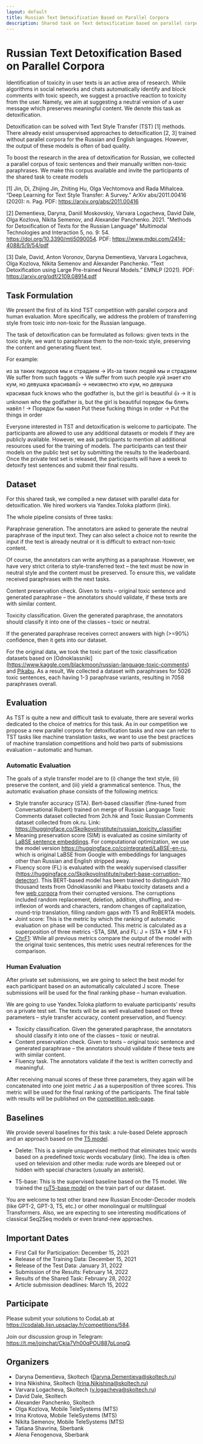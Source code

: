 ```yaml
---
layout: default
title: Russian Text Detoxification Based on Parallel Corpora 
description: Shared task on Text detoxification based on parallel corpora for the Russian Language. Automatic detoxification of the Russian texts aims to combat offensive speech.
---
```


# Russian Text Detoxification Based on Parallel Corpora 

Identification of toxicity in user texts is an active area of research. While algorithms in social networks and chats automatically identify and block comments with toxic speech, we suggest a proactive reaction to toxicity from the user. Namely, we aim at suggesting a neutral version of a user message which preserves meaningful content. We denote this task as detoxification. 

Detoxification can be solved with Text Style Transfer (TST) [1] methods. There already exist unsupervised approaches to detoxification [2, 3] trained without parallel corpora for the Russian and English languages. However, the output of these models is often of bad quality.

To boost the research in the area of detoxification for Russian, we collected a parallel corpus of toxic sentences and their manually written non-toxic paraphrases. We make this corpus available and invite the participants of the shared task to create models


[1] Jin, Di, Zhijing Jin, Zhiting Hu, Olga Vechtomova and Rada Mihalcea. “Deep Learning for Text Style Transfer: A Survey.” ArXiv abs/2011.00416 (2020): n. Pag. PDF: https://arxiv.org/abs/2011.00416 

[2] Dementieva, Daryna, Daniil Moskovskiy, Varvara Logacheva, David Dale, Olga Kozlova, Nikita Semenov, and Alexander Panchenko. 2021. "Methods for Detoxification of Texts for the Russian Language" Multimodal Technologies and Interaction 5, no. 9: 54. https://doi.org/10.3390/mti5090054. PDF: https://www.mdpi.com/2414-4088/5/9/54/pdf 

[3] Dale, David, Anton Voronov, Daryna Dementieva, Varvara Logacheva, Olga Kozlova, Nikita Semenov and Alexander Panchenko. “Text Detoxification using Large Pre-trained Neural Models.” EMNLP (2021). PDF: https://arxiv.org/pdf/2109.08914.pdf 

## Task Formulation

We present the first of its kind TST competition with parallel corpora and human evaluation. More specifically, we address the problem of transferring style from toxic into non-toxic for the Russian language.

The task of detoxification can be formulated as follows: given texts in the toxic style, we want to paraphrase them to the non-toxic style, preserving the content and generating fluent text.

For example:

из за таких пидоров мы и страдаем -> Из-за таких людей мы и страдаем
We suffer from such faggots -> We suffer from such people
хуй знает кто кум, но девушка красивая👍 -> неизвестно кто кум, но девушка красивая
fuck knows who the godfather is, but the girl is beautiful 👍 -> it is unknown who the godfather is, but the girl is beautiful
порядок бы блять навёл ! -> Порядок бы навел
Put these fucking things in order -> Put the things in order

Everyone interested in TST and detoxification is welcome to participate. The participants are allowed to use any additional datasets or models if they are publicly available. However, we ask participants to mention all additional resources used for the training of models. The participants can test their models on the public test set by submitting the results to the leaderboard. Once the private test set is released, the participants will have a week to detoxify test sentences and submit their final results.

## Dataset

For this shared task, we compiled a new dataset with parallel data for detoxification. We hired workers via Yandex.Toloka platform (link). 

The whole pipeline consists of three tasks:

Paraphrase generation. The annotators are asked to generate the neutral paraphrase of the input text. They can also select a choice not to rewrite the input if the text is already neutral or it is difficult to extract non-toxic content.

Of course, the annotators can write anything as a paraphrase. However, we have very strict criteria to style-transferred text – the text must be now in neutral style and the content must be preserved. To ensure this, we validate received paraphrases with the next tasks.

Content preservation check. Given to texts – original toxic sentence and generated paraphrase – the annotators should validate, if these texts are with similar content. 

Toxicity classification. Given the generated paraphrase, the annotators should classify it into one of the classes – toxic or neutral.

If the generated paraphrase receives correct answers with high (>=90%) confidence, then it gets into our dataset.

For the original data, we took the toxic part of the toxic classification datasets based on [Odnoklassniki] (https://www.kaggle.com/blackmoon/russian-language-toxic-comments) and [Pikabu](https://www.kaggle.com/alexandersemiletov/toxic-russian-comments). As a result, We collected a dataset with paraphrases for 5026 toxic sentences, each having 1-3 paraphrase variants, resulting in 7058 paraphrases overall. 

## Evaluation

As TST is quite a new and difficult task to evaluate, there are several works dedicated to the choice of metrics for this task. As in our competition we propose a new parallel corpora for detoxification tasks and now can refer to TST tasks like machine translation tasks, we want to use the best practices of machine translation competitions and hold two parts of submissions evaluation – automatic and human.

### Automatic Evaluation

The goals of a style transfer model are to (i) change the text style, (ii) preserve the
content, and (iii) yield a grammatical sentence. Thus, the automatic evaluation phase consists of the following metrics:


* Style transfer accuracy (STA). Bert-based classifier (fine-tuned from Conversational Rubert) trained on merge of Russian Language Toxic Comments dataset collected from 2ch.hk and Toxic Russian Comments dataset collected from ok.ru. Link: <https://huggingface.co/SkolkovoInstitute/russian_toxicity_classifier> 
* Meaning preservation score (SIM) is evaluated as cosine similarity of [LaBSE sentence embeddings](<https://arxiv.org/abs/2007.01852>). For computational optimization, we use the model version <https://huggingface.co/cointegrated/LaBSE-en-ru>, which is original LaBSE from Google with embeddings for languages other than Russian and English stripped away.
* Fluency score (FL) is evaluated with the weakly supervised classifier (<https://huggingface.co/SkolkovoInstitute/rubert-base-corruption-detector>). This BERT-based model has been trained to distinguish 780 thousand texts from Odnoklassniki and Pikabu toxicity datasets and a few [web corpora](<https://wortschatz.uni-leipzig.de/en/download>) from their corrupted versions. The corruptions included random replacement, deletion, addition, shuffling, and re-inflexion of words and characters, random changes of capitalization, round-trip translation, filling random gaps with T5 and RoBERTA models.
* Joint score: This is the metric by which the ranking of automatic evaluation on phase will be conducted. This metric is calculated as a superposition of three metrics -STA, SIM, and FL: J = (STA * SIM * FL)
* [ChrF1](https://github.com/m-popovic/chrF): While all previous metrics compare the output of the model with the original toxic sentences, this metric uses neutral references for the comparison.


### Human Evaluation

After private set submissions, we are going to select the best model for each participant based on an automatically calculated J score. These submissions will be used for the final ranking phase – human evaluation.

We are going to use Yandex.Toloka platform to evaluate participants’ results on a private test set. The texts will be as well evaluated based on three parameters – style transfer accuracy, content preservation, and fluency:

* Toxicity classification. Given the generated paraphrase, the annotators should classify it into one of the classes – toxic or neutral.
* Content preservation check. Given to texts – original toxic sentence and generated paraphrase – the annotators should validate if these texts are with similar content.
* Fluency task. The annotators validate if the text is written correctly and meaningful.

After receiving manual scores of these three parameters, they again will be concatenated into one joint metric J as a superposition of three scores. This metric will be used for the final ranking of the participants. The final table with results will be published on the [competition web-page](https://russe.nlpub.org/2022/tox/).

## Baselines

We provide several baselines for this task: a rule-based Delete approach and an approach based on the [T5 model](https://huggingface.co/sberbank-ai/ruT5-base). 

* Delete: This is a simple unsupervised method that eliminates toxic words based on a predefined toxic words vocabulary (link). The idea is often used on television and other media: rude words are bleeped out or hidden with special characters (usually an asterisk). 

* T5-base: This is the supervised baseline based on the T5 model. We trained the [ruT5-base model](https://huggingface.co/sberbank-ai/ruT5-base) on the train part of our dataset.


You are welcome to test other  brand new Russian Encoder-Decoder models (like GPT-2, GPT-3, T5, etc.) or other monolingual or multilingual Transformers.  Also, we are expecting to see interesting modifications of classical Seq2Seq models or even brand-new approaches.

## Important Dates

* First Call for Participation: December 15, 2021
* Release of the Training Data: December 15, 2021
* Release of the Test Data: January 31, 2022
* Submission of the Results: February 14, 2022
* Results of the Shared Task: February 28, 2022
* Article submission deadlines: March 15, 2022

## Participate

Please submit your solutions to CodaLab at <https://codalab.lisn.upsaclay.fr/competitions/584>.

Join our discussion group in Telegram: <https://t.me/joinchat/Ckja7Vh00qPOU887pLonqQ>.

## Organizers

* Daryna Dementieva, Skoltech (<Daryna.Dementieva@skoltech.ru>)
* Irina Nikishina, Skoltech (<Irina.Nikishina@skoltech.ru>)
* Varvara Logacheva, Skoltech (<v.logacheva@skoltech.ru>)
* David Dale, Skoltech 
* Alexander Panchenko, Skoltech
* Olga Kozlova, Mobile TeleSystems (MTS)
* Irina Krotova, Mobile TeleSystems (MTS)
* Nikita Semenov, Mobile TeleSystems (MTS)
* Tatiana Shavrina, Sberbank
* Alena Fenogenova, Sberbank
